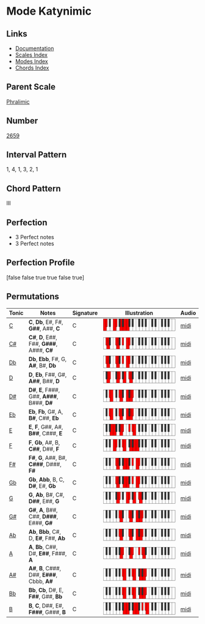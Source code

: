 # Mode Katynimic

## Links

- [Documentation](README.md)
- [Scales Index](Scales.md)
- [Modes Index](Modes.md)
- [Chords Index](Chords.md)

## Parent Scale

[Phralimic](ScalePhralimic.md)

## Number

[2659](https://ianring.com/musictheory/scales/2659)

## Interval Pattern

1, 4, 1, 3, 2, 1

## Chord Pattern

III

## Perfection

- 3 Perfect notes
- 3 Perfect notes

## Perfection Profile

[false false true true false true]

## Permutations

| Tonic | Notes | Signature | Illustration | Audio |
|-------|-------|-----------|--------------|-------|
| [C](ModeCNaturalKatynimic.md) | **C**, **Db**, E#, F#, **G##**, A##, **C** | C | ![CNaturalKatynimic](ModeCNaturalKatynimic.png) | [midi](https://github.com/edipermadi/music/blob/main/docs/ModeCNaturalKatynimic.mid?raw=true) |
| [C#](ModeCSharpKatynimic.md) | **C#**, **D**, E##, F##, **G###**, A###, **C#** | C | ![CSharpKatynimic](ModeCSharpKatynimic.png) | [midi](https://github.com/edipermadi/music/blob/main/docs/ModeCSharpKatynimic.mid?raw=true) |
| [Db](ModeDFlatKatynimic.md) | **Db**, **Ebb**, F#, G, **A#**, B#, **Db** | C | ![DFlatKatynimic](ModeDFlatKatynimic.png) | [midi](https://github.com/edipermadi/music/blob/main/docs/ModeDFlatKatynimic.mid?raw=true) |
| [D](ModeDNaturalKatynimic.md) | **D**, **Eb**, F##, G#, **A##**, B##, **D** | C | ![DNaturalKatynimic](ModeDNaturalKatynimic.png) | [midi](https://github.com/edipermadi/music/blob/main/docs/ModeDNaturalKatynimic.mid?raw=true) |
| [D#](ModeDSharpKatynimic.md) | **D#**, **E**, F###, G##, **A###**, B###, **D#** | C | ![DSharpKatynimic](ModeDSharpKatynimic.png) | [midi](https://github.com/edipermadi/music/blob/main/docs/ModeDSharpKatynimic.mid?raw=true) |
| [Eb](ModeEFlatKatynimic.md) | **Eb**, **Fb**, G#, A, **B#**, C##, **Eb** | C | ![EFlatKatynimic](ModeEFlatKatynimic.png) | [midi](https://github.com/edipermadi/music/blob/main/docs/ModeEFlatKatynimic.mid?raw=true) |
| [E](ModeENaturalKatynimic.md) | **E**, **F**, G##, A#, **B##**, C###, **E** | C | ![ENaturalKatynimic](ModeENaturalKatynimic.png) | [midi](https://github.com/edipermadi/music/blob/main/docs/ModeENaturalKatynimic.mid?raw=true) |
| [F](ModeFNaturalKatynimic.md) | **F**, **Gb**, A#, B, **C##**, D##, **F** | C | ![FNaturalKatynimic](ModeFNaturalKatynimic.png) | [midi](https://github.com/edipermadi/music/blob/main/docs/ModeFNaturalKatynimic.mid?raw=true) |
| [F#](ModeFSharpKatynimic.md) | **F#**, **G**, A##, B#, **C###**, D###, **F#** | C | ![FSharpKatynimic](ModeFSharpKatynimic.png) | [midi](https://github.com/edipermadi/music/blob/main/docs/ModeFSharpKatynimic.mid?raw=true) |
| [Gb](ModeGFlatKatynimic.md) | **Gb**, **Abb**, B, C, **D#**, E#, **Gb** | C | ![GFlatKatynimic](ModeGFlatKatynimic.png) | [midi](https://github.com/edipermadi/music/blob/main/docs/ModeGFlatKatynimic.mid?raw=true) |
| [G](ModeGNaturalKatynimic.md) | **G**, **Ab**, B#, C#, **D##**, E##, **G** | C | ![GNaturalKatynimic](ModeGNaturalKatynimic.png) | [midi](https://github.com/edipermadi/music/blob/main/docs/ModeGNaturalKatynimic.mid?raw=true) |
| [G#](ModeGSharpKatynimic.md) | **G#**, **A**, B##, C##, **D###**, E###, **G#** | C | ![GSharpKatynimic](ModeGSharpKatynimic.png) | [midi](https://github.com/edipermadi/music/blob/main/docs/ModeGSharpKatynimic.mid?raw=true) |
| [Ab](ModeAFlatKatynimic.md) | **Ab**, **Bbb**, C#, D, **E#**, F##, **Ab** | C | ![AFlatKatynimic](ModeAFlatKatynimic.png) | [midi](https://github.com/edipermadi/music/blob/main/docs/ModeAFlatKatynimic.mid?raw=true) |
| [A](ModeANaturalKatynimic.md) | **A**, **Bb**, C##, D#, **E##**, F###, **A** | C | ![ANaturalKatynimic](ModeANaturalKatynimic.png) | [midi](https://github.com/edipermadi/music/blob/main/docs/ModeANaturalKatynimic.mid?raw=true) |
| [A#](ModeASharpKatynimic.md) | **A#**, **B**, C###, D##, **E###**, Cbbb, **A#** | C | ![ASharpKatynimic](ModeASharpKatynimic.png) | [midi](https://github.com/edipermadi/music/blob/main/docs/ModeASharpKatynimic.mid?raw=true) |
| [Bb](ModeBFlatKatynimic.md) | **Bb**, **Cb**, D#, E, **F##**, G##, **Bb** | C | ![BFlatKatynimic](ModeBFlatKatynimic.png) | [midi](https://github.com/edipermadi/music/blob/main/docs/ModeBFlatKatynimic.mid?raw=true) |
| [B](ModeBNaturalKatynimic.md) | **B**, **C**, D##, E#, **F###**, G###, **B** | C | ![BNaturalKatynimic](ModeBNaturalKatynimic.png) | [midi](https://github.com/edipermadi/music/blob/main/docs/ModeBNaturalKatynimic.mid?raw=true) |
